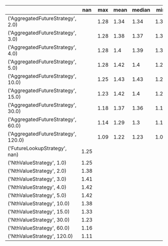 |                                     | nan   | max   | mean   | median   | min   |
|-------------------------------------|-------|-------|--------|----------|-------|
| ('AggregatedFutureStrategy', 2.0)   |       | 1.28  | 1.34   | 1.34     | 1.31  |
| ('AggregatedFutureStrategy', 3.0)   |       | 1.28  | 1.38   | 1.37     | 1.31  |
| ('AggregatedFutureStrategy', 4.0)   |       | 1.28  | 1.4    | 1.39     | 1.3   |
| ('AggregatedFutureStrategy', 5.0)   |       | 1.28  | 1.42   | 1.4      | 1.29  |
| ('AggregatedFutureStrategy', 10.0)  |       | 1.25  | 1.43   | 1.43     | 1.25  |
| ('AggregatedFutureStrategy', 15.0)  |       | 1.23  | 1.42   | 1.4      | 1.22  |
| ('AggregatedFutureStrategy', 30.0)  |       | 1.18  | 1.37   | 1.36     | 1.17  |
| ('AggregatedFutureStrategy', 60.0)  |       | 1.14  | 1.29   | 1.3      | 1.12  |
| ('AggregatedFutureStrategy', 120.0) |       | 1.09  | 1.22   | 1.23     | 1.08  |
| ('FutureLookupStrategy', nan)       | 1.25  |       |        |          |       |
| ('NthValueStrategy', 1.0)           | 1.25  |       |        |          |       |
| ('NthValueStrategy', 2.0)           | 1.38  |       |        |          |       |
| ('NthValueStrategy', 3.0)           | 1.41  |       |        |          |       |
| ('NthValueStrategy', 4.0)           | 1.42  |       |        |          |       |
| ('NthValueStrategy', 5.0)           | 1.42  |       |        |          |       |
| ('NthValueStrategy', 10.0)          | 1.38  |       |        |          |       |
| ('NthValueStrategy', 15.0)          | 1.33  |       |        |          |       |
| ('NthValueStrategy', 30.0)          | 1.23  |       |        |          |       |
| ('NthValueStrategy', 60.0)          | 1.16  |       |        |          |       |
| ('NthValueStrategy', 120.0)         | 1.11  |       |        |          |       |